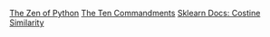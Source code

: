 [The Zen of Python](https://www.python.org/dev/peps/pep-0020/)
[The Ten Commandments](https://en.wikipedia.org/wiki/Ten_Commandments)
[Sklearn Docs: Costine Similarity](https://scikit-learn.org/stable/modules/generated/sklearn.metrics.pairwise.cosine_similarity.html#sklearn.metrics.pairwise.cosine_similarity)
